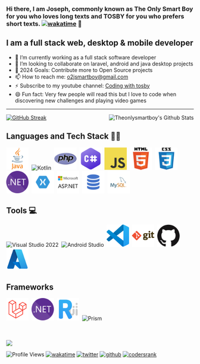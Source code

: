 ### Hi there, I am Joseph, commonly known as The Only Smart Boy for you who loves long texts and TOSBY for you who prefers short texts. [![wakatime](https://wakatime.com/badge/user/90d74486-ec81-4c11-9379-397421327e7e.svg)](https://wakatime.com/@90d74486-ec81-4c11-9379-397421327e7e) 👋

## I am a full stack web, desktop & mobile developer
- 🔭 I’m currently working as a full stack software developer
- 👯 I’m looking to collaborate on laravel, android and java desktop projects
-  🥅 2024 Goals: Contribute more to Open Source projects
- 📫 How to reach me: o2jsmartboy@gmail.com
- ⚡ Subscribe to my youtube channel: [Coding with tosby](https://www.youtube.com/channel/UCFgi-pD18iRLBzYB--dadRg)
- 😄 Fun fact: Very few people will read this but I love to code when discovering new challenges and playing video games
---
[![GitHub Streak](https://streak-stats.demolab.com/?user=Theonlysmartboy)](https://git.io/streak-stats)
<img align="right" alt="Theonlysmartboy's Github Stats" src="https://github-readme-stats.vercel.app/api?username=Theonlysmartboy&show_icons=true&hide_border=true&count_private=true&theme=dracula" />

## **Languages and Tech Stack** 👨‍💻️
<img alt="Java" width="60" src="https://raw.githubusercontent.com/github/explore/80688e429a7d4ef2fca1e82350fe8e3517d3494d/topics/java/java.png"/>&nbsp;
<img alt="Kotlin" width="60" src="https://th.bing.com/th/id/OIP.Ow4SxDlUw-GbwAzROkOrtAHaE8?rs=1&pid=ImgDetMain"/>&nbsp;
<img alt="PHP" width="60" src="https://raw.githubusercontent.com/github/explore/80688e429a7d4ef2fca1e82350fe8e3517d3494d/topics/php/php.png"/>&nbsp;
<img alt="JavaScript" width="60" src="https://raw.githubusercontent.com/github/explore/80688e429a7d4ef2fca1e82350fe8e3517d3494d/topics/csharp/csharp.png"/>&nbsp;
<img alt="C#" width="60" src="https://raw.githubusercontent.com/github/explore/80688e429a7d4ef2fca1e82350fe8e3517d3494d/topics/javascript/javascript.png"/>&nbsp;
<img alt="HTML5" width="60" src="https://raw.githubusercontent.com/github/explore/80688e429a7d4ef2fca1e82350fe8e3517d3494d/topics/html/html.png" />&nbsp;
<img alt="CSS3" width="60" src="https://raw.githubusercontent.com/github/explore/80688e429a7d4ef2fca1e82350fe8e3517d3494d/topics/css/css.png" />&nbsp;
<img alt=".NET" width="60" src="https://raw.githubusercontent.com/github/explore/93d8a67084f94b2a444e510199a6e7622e5b09a3/topics/dotnet/dotnet.png" />&nbsp;
<img alt="Xamarin" width="60" src="https://raw.githubusercontent.com/github/explore/80688e429a7d4ef2fca1e82350fe8e3517d3494d/topics/xamarin/xamarin.png" />&nbsp;
<img alt="ASPNET" width="60" src="https://raw.githubusercontent.com/github/explore/80688e429a7d4ef2fca1e82350fe8e3517d3494d/topics/aspnet/aspnet.png" />&nbsp;
<img alt="SQL" width="60" src="https://raw.githubusercontent.com/github/explore/80688e429a7d4ef2fca1e82350fe8e3517d3494d/topics/sql/sql.png" />&nbsp;
<img alt="MySQL" width="60" src="https://raw.githubusercontent.com/github/explore/80688e429a7d4ef2fca1e82350fe8e3517d3494d/topics/mysql/mysql.png" />&nbsp;

## **Tools** 💻️
<img alt="Visual Studio 2022" width="60" src="https://www.kindpng.com/picc/m/13-130970_visual-studio-2022-icon-hd-png-download.png" />&nbsp;
<img alt="Android Studio" width="60" src="https://3.bp.blogspot.com/-RH0O7wYQXUc/VozSayGFPlI/AAAAAAAALjc/nhg8bQ_PQR8/s1600/Android_Studio_icon.svg.png" />&nbsp;
<img alt="Visual Studio Code" width="60" src="https://raw.githubusercontent.com/github/explore/80688e429a7d4ef2fca1e82350fe8e3517d3494d/topics/visual-studio-code/visual-studio-code.png" />&nbsp;
<img alt="Git" width="60" src="https://raw.githubusercontent.com/github/explore/80688e429a7d4ef2fca1e82350fe8e3517d3494d/topics/git/git.png" />&nbsp;
<img alt="GitHub" width="60" src="https://raw.githubusercontent.com/github/explore/78df643247d429f6cc873026c0622819ad797942/topics/github/github.png" />&nbsp;
<img alt="Azure" width="60" src="https://raw.githubusercontent.com/github/explore/80688e429a7d4ef2fca1e82350fe8e3517d3494d/topics/azure/azure.png" />&nbsp;

## **Frameworks**
<img alt="Laravel" width="60" src="https://raw.githubusercontent.com/github/explore/80688e429a7d4ef2fca1e82350fe8e3517d3494d/topics/laravel/laravel.png"/>&nbsp;
<img alt=".NET" width="60" src="https://raw.githubusercontent.com/github/explore/93d8a67084f94b2a444e510199a6e7622e5b09a3/topics/dotnet/dotnet.png" />&nbsp;
<img alt="ReactiveUI" width="60" src="https://raw.githubusercontent.com/github/explore/80688e429a7d4ef2fca1e82350fe8e3517d3494d/topics/reactiveui/reactiveui.png"/>&nbsp;
<img alt="Prism" width="60" src="https://avatars1.githubusercontent.com/u/10503161?s=200&v=4"/>&nbsp;

<br />
<br />

<img align="center" height="170" src="https://github-readme-stats.vercel.app/api/top-langs/?username=Theonlysmartboy&layout=compact&langs_count=16&theme=dracula"/>

![Profile Views](https://komarev.com/ghpvc/?username=Theonlysmartboy&label=Profile%20views&color=0e75b6&style=flat)
[![wakatime](https://wakatime.com/badge/user/90d74486-ec81-4c11-9379-397421327e7e.svg)](https://wakatime.com/@90d74486-ec81-4c11-9379-397421327e7e)
[![twitter](https://img.shields.io/twitter/follow/TheonlySmartBoy?label=followers&logo=twitter&color=%23007ec6&style=plastic)](https://twitter.com/TheonlySmartBoy)
[![github](https://img.shields.io/github/followers/Theonlysmartboy?logo=github&style=plastic)](https://github.com/Theonlysmartboy?tab=followers)
[![codersrank](https://cr-skills-chart-widget.azurewebsites.net/api/api?username=theonlysmartboy)](https://cr-skills-chart-widget.azurewebsites.net/api/api?username=theonlysmartboy)
